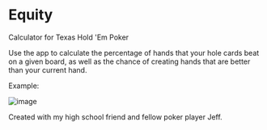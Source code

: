 # Equity
Calculator for Texas Hold 'Em Poker

Use the app to calculate the percentage of hands that your hole cards beat on a given board, as well as the chance of creating hands that are better than your current hand.

Example:

![image](https://github.com/adammotts/Equity/assets/122937892/7d75ecf9-8776-46a3-aa5e-ba03e5acfb9a)

Created with my high school friend and fellow poker player Jeff.
